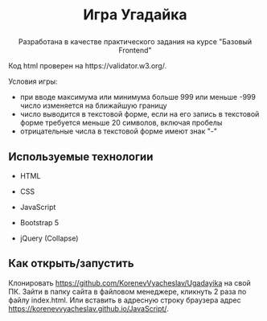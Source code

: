# <p align='center'>Игра Угадайка</p>

<p align='center'>Разработана в качестве практического задания на курсе "Базовый Frontend"</p>

<p> Код html проверен на https://validator.w3.org/.</p>
<p> Условия игры: </p>

+ при вводе максимума или минимума больше 999 или меньше -999  число изменяется на ближайшую границу
+ число выводится в текстовой форме, если на его запись в текстовой форме требуется меньше 20 символов, включая пробелы
+ отрицательные числа в текстовой форме имеют знак "-"

## Используемые технологии

* HTML

* CSS

* JavaScript 

* Bootstrap 5

* jQuery (Collapse)


## Как открыть/запустить

Клонировать https://github.com/KorenevVyacheslav/Ugadayika на свой ПК. Зайти в папку сайта в файловом менеджере, кликнуть 2 раза по файлу index.html. Или вставить в адресную строку браузера адрес https://korenevvyacheslav.github.io/JavaScript/.